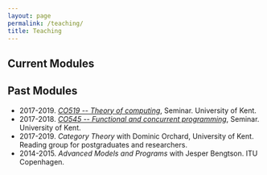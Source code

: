 ```yaml
---
layout: page
permalink: /teaching/
title: Teaching
---
```


## Current Modules

## Past Modules

- 2017-2019. *[CO519 -- Theory of computing](https://moodle.kent.ac.uk/2018/course/view.php?id=703)*, Seminar. University of Kent.
- 2017-2018. *[CO545 -- Functional and concurrent programming](https://moodle.kent.ac.uk/2017/course/view.php?id=836)*, Seminar. University of Kent.
- 2017-2019. *Category Theory* with Dominic Orchard, University of Kent. Reading group for postgraduates and researchers.
- 2014-2015. *Advanced Models and Programs* with Jesper Bengtson. ITU Copenhagen. 
